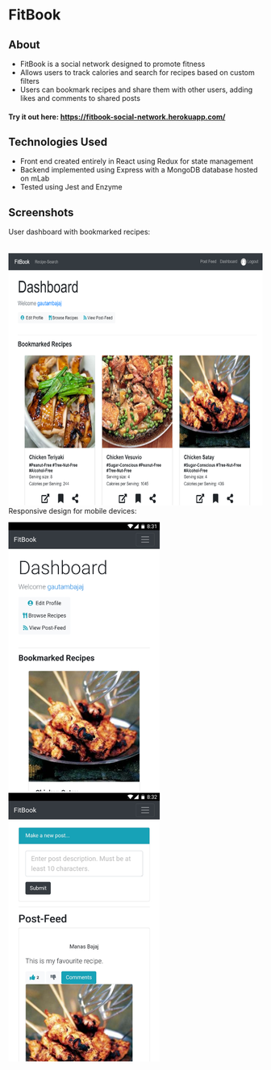 # FitBook

## About
* FitBook is a social network designed to promote fitness
* Allows users to track calories and search for recipes based on custom filters
* Users can bookmark recipes and share them with other users, adding likes and comments to shared posts
#### Try it out here: https://fitbook-social-network.herokuapp.com/

## Technologies Used
- Front end created entirely in React using Redux for state management
- Backend implemented using Express with a MongoDB database hosted on mLab
- Tested using Jest and Enzyme

## Screenshots
User dashboard with bookmarked recipes:
<br/>
<br/>  
<img src="client/public/screenshots/laptop.PNG" height="500" >
<br/>
Responsive design for mobile devices:
<br/>
<p float="left">
  <img src="client/public/screenshots/phone_dashboard.jpg" width="300" >
  <img src="client/public/screenshots/phone_feed.jpg" width="300" >
</p>
